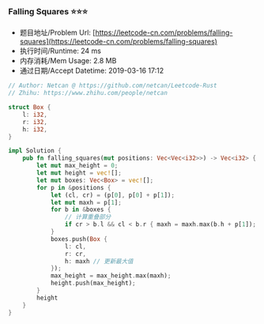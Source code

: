 
### Falling Squares :star::star::star:
- 题目地址/Problem Url: [https://leetcode-cn.com/problems/falling-squares](https://leetcode-cn.com/problems/falling-squares)
- 执行时间/Runtime: 24 ms 
- 内存消耗/Mem Usage: 2.8 MB
- 通过日期/Accept Datetime: 2019-03-16 17:12

```rust
// Author: Netcan @ https://github.com/netcan/Leetcode-Rust
// Zhihu: https://www.zhihu.com/people/netcan

struct Box {
    l: i32,
    r: i32,
    h: i32,
}

impl Solution {
    pub fn falling_squares(mut positions: Vec<Vec<i32>>) -> Vec<i32> {
        let mut max_height = 0;
        let mut height = vec![];
        let mut boxes: Vec<Box> = vec![];
        for p in &positions {
            let (cl, cr) = (p[0], p[0] + p[1]);
            let mut maxh = p[1];
            for b in &boxes {
                // 计算重叠部分
                if cr > b.l && cl < b.r { maxh = maxh.max(b.h + p[1]); }
            }
            boxes.push(Box {
                l: cl,
                r: cr,
                h: maxh // 更新最大值
            });
            max_height = max_height.max(maxh);
            height.push(max_height);
        }
        height
    }
}


```
